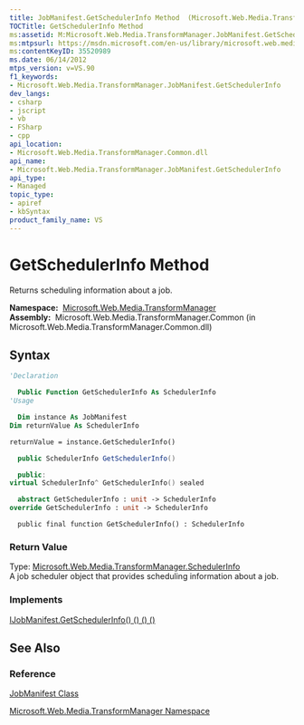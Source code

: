 ```yaml
---
title: JobManifest.GetSchedulerInfo Method  (Microsoft.Web.Media.TransformManager)
TOCTitle: GetSchedulerInfo Method
ms:assetid: M:Microsoft.Web.Media.TransformManager.JobManifest.GetSchedulerInfo
ms:mtpsurl: https://msdn.microsoft.com/en-us/library/microsoft.web.media.transformmanager.jobmanifest.getschedulerinfo(v=VS.90)
ms:contentKeyID: 35520989
ms.date: 06/14/2012
mtps_version: v=VS.90
f1_keywords:
- Microsoft.Web.Media.TransformManager.JobManifest.GetSchedulerInfo
dev_langs:
- csharp
- jscript
- vb
- FSharp
- cpp
api_location:
- Microsoft.Web.Media.TransformManager.Common.dll
api_name:
- Microsoft.Web.Media.TransformManager.JobManifest.GetSchedulerInfo
api_type:
- Managed
topic_type:
- apiref
- kbSyntax
product_family_name: VS
---
```


# GetSchedulerInfo Method

Returns scheduling information about a job.

**Namespace:**  [Microsoft.Web.Media.TransformManager](microsoft-web-media-transformmanager-namespace.md)  
**Assembly:**  Microsoft.Web.Media.TransformManager.Common (in Microsoft.Web.Media.TransformManager.Common.dll)

## Syntax

```vb
'Declaration

  Public Function GetSchedulerInfo As SchedulerInfo
'Usage

  Dim instance As JobManifest
Dim returnValue As SchedulerInfo

returnValue = instance.GetSchedulerInfo()
```

```csharp
  public SchedulerInfo GetSchedulerInfo()
```

```cpp
  public:
virtual SchedulerInfo^ GetSchedulerInfo() sealed
```

``` fsharp
  abstract GetSchedulerInfo : unit -> SchedulerInfo 
override GetSchedulerInfo : unit -> SchedulerInfo 
```

```jscript
  public final function GetSchedulerInfo() : SchedulerInfo
```

### Return Value

Type: [Microsoft.Web.Media.TransformManager.SchedulerInfo](schedulerinfo-class-microsoft-web-media-transformmanager.md)  
A job scheduler object that provides scheduling information about a job.  

### Implements

[IJobManifest.GetSchedulerInfo() () () ()](ijobmanifest-getschedulerinfo-method-microsoft-web-media-transformmanager.md)  

## See Also

### Reference

[JobManifest Class](jobmanifest-class-microsoft-web-media-transformmanager.md)

[Microsoft.Web.Media.TransformManager Namespace](microsoft-web-media-transformmanager-namespace.md)

